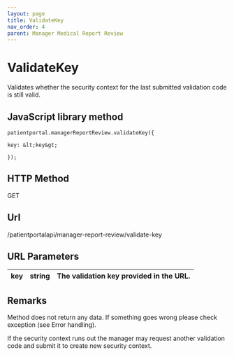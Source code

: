```yaml
---
layout: page
title: ValidateKey
nav_order: 4
parent: Manager Medical Report Review
---
```


# ValidateKey

Validates whether the security context for the last submitted validation code is still valid.

## JavaScript library method

```
patientportal.managerReportReview.validateKey({

key: &lt;key&gt;

});
```

## HTTP Method

GET

## ****Url****

/patientportalapi/manager-report-review/validate-key

## URL Parameters

| key | string | The validation key provided in the URL. |
| --- | --- | --- |

## Remarks

Method does not return any data. If something goes wrong please check exception (see Error handling).

If the security context runs out the manager may request another validation code and submit it to create new security context.
